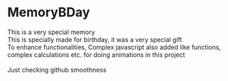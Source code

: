 # MemoryBDay
This is a very special memory
<br>
This is specially made for birthday, it was a very special gift <br>
To enhance functionalities, Complex javascript also added like functions, complex calculations etc. for doing animations in this project <br> <br>
Just checking github smoothness
